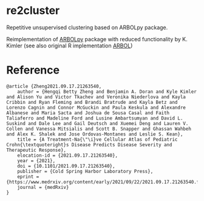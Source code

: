 # re2cluster
Repetitive unsupervised clustering based on ARBOLpy package.


Reimplementation of [ARBOLpy](https://github.com/jo-m-lab/ARBOLpy.git) package with reduced functionality by K. Kimler (see also original R implementation [ARBOL](https://github.com/jo-m-lab/ARBOL.git))


# Reference 
``` 
@article {Zheng2021.09.17.21263540,
	author = {Hengqi Betty Zheng and Benjamin A. Doran and Kyle Kimler and Alison Yu and Victor Tkachev and Veronika Niederlova and Kayla Cribbin and Ryan Fleming and Brandi Bratrude and Kayla Betz and Lorenzo Cagnin and Connor McGuckin and Paula Keskula and Alexandre Albanese and Maria Sacta and Joshua de Sousa Casal and Faith Taliaferro and Madeline Ford and Lusine Ambartsumyan and David L. Suskind and Dale Lee and Gail Deutsch and Xuemei Deng and Lauren V. Collen and Vanessa Mitsialis and Scott B. Snapper and Ghassan Wahbeh and Alex K. Shalek and Jose Ordovas-Montanes and Leslie S. Kean},
	title = {A Treatment-Na{\"\i}ve Cellular Atlas of Pediatric Crohn{\textquoteright}s Disease Predicts Disease Severity and Therapeutic Response},
	elocation-id = {2021.09.17.21263540},
	year = {2021},
	doi = {10.1101/2021.09.17.21263540},
	publisher = {Cold Spring Harbor Laboratory Press},
	eprint = {https://www.medrxiv.org/content/early/2021/09/22/2021.09.17.21263540.full.pdf},
	journal = {medRxiv}
}
``` 
